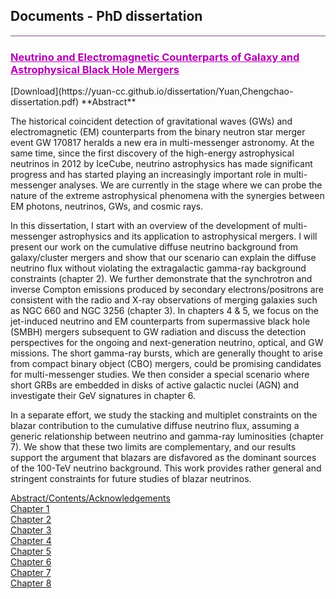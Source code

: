 ## Documents - PhD dissertation
<hr style="height:2px;border-width:0;color:gray;background-color:#B3A1BF">

 <h3 style="color:#B200B2;text-decoration: underline; font-weight: bold;">Neutrino and Electromagnetic Counterparts of Galaxy and Astrophysical Black Hole Mergers</h3>
 [Download](https://yuan-cc.github.io/dissertation/Yuan,Chengchao-dissertation.pdf)
 **Abstract**
 
The historical coincident detection of gravitational waves (GWs) and electromagnetic (EM) counterparts from the binary neutron star merger event GW 170817 heralds a new era in multi-messenger astronomy. At the same time, since the first discovery of the high-energy astrophysical neutrinos in 2012 by IceCube, neutrino astrophysics has made significant progress and has started playing an increasingly important role in multi-messenger analyses. We are currently in the stage where we can probe the nature of the extreme astrophysical phenomena with the synergies between EM photons, neutrinos, GWs, and cosmic rays. 

In this dissertation, I start with an overview of the development of multi-messenger astrophysics and its application to astrophysical mergers. I will present our work on the cumulative diffuse neutrino background from galaxy/cluster mergers and show that our scenario can explain the diffuse neutrino flux without violating the extragalactic gamma-ray background constraints (chapter 2). We further demonstrate that the synchrotron and inverse Compton emissions produced by secondary electrons/positrons are consistent with the radio and X-ray observations of merging galaxies such as NGC 660 and NGC 3256 (chapter 3). In chapters 4 & 5, we focus on the jet-induced neutrino and EM counterparts from supermassive black hole (SMBH) mergers subsequent to GW radiation and discuss the detection perspectives for the ongoing and next-generation neutrino, optical, and GW missions. The short gamma-ray bursts, which are generally thought to arise from compact binary object (CBO) mergers, could be promising candidates for multi-messenger studies. We then consider a special scenario where short GRBs are embedded in disks of active galactic nuclei (AGN) and investigate their GeV signatures in chapter 6.

In a separate effort, we study the stacking and multiplet constraints on the blazar contribution to the cumulative diffuse neutrino flux, assuming a generic relationship between neutrino and gamma-ray luminosities (chapter 7). We show that these two limits are complementary, and our results support the argument that blazars are disfavored as the dominant sources of the 100-TeV neutrino background. This work provides rather general and stringent constraints for future studies of blazar neutrinos. 

[Abstract/Contents/Acknowledgements](https://yuan-cc.github.io/dissertation/abstract.pdf)<br>
[Chapter 1](https://yuan-cc.github.io/dissertation/chapter1.pdf)<br>
[Chapter 2](https://yuan-cc.github.io/dissertation/chapter2.pdf)<br>
[Chapter 3](https://yuan-cc.github.io/dissertation/chapter3.pdf)<br>
[Chapter 4](https://yuan-cc.github.io/dissertation/chapter4.pdf)<br>
[Chapter 5](https://yuan-cc.github.io/dissertation/chapter5.pdf)<br>
[Chapter 6](https://yuan-cc.github.io/dissertation/chapter6.pdf)<br>
[Chapter 7](https://yuan-cc.github.io/dissertation/chapter7.pdf)<br>
[Chapter 8](https://yuan-cc.github.io/dissertation/chapter8.pdf)<br>
